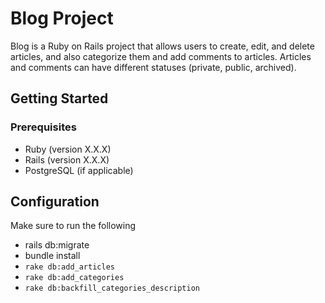 # Blog Project

Blog is a Ruby on Rails project that allows users to create, edit, and delete articles, and also categorize them and add comments to articles. Articles and comments can have different statuses (private, public, archived).

## Getting Started

### Prerequisites

- Ruby (version X.X.X)
- Rails (version X.X.X)
- PostgreSQL (if applicable)

## Configuration
Make sure to run the following
- rails db:migrate
- bundle install
- `rake db:add_articles`
- `rake db:add_categories`
- `rake db:backfill_categories_description`